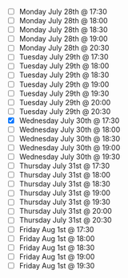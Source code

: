 - [ ] Monday July 28th @ 17:30
- [ ] Monday July 28th @ 18:00
- [ ] Monday July 28th @ 18:30
- [ ] Monday July 28th @ 19:00
- [ ] Monday July 28th @ 20:30
- [ ] Tuesday July 29th @ 17:30
- [ ] Tuesday July 29th @ 18:00
- [ ] Tuesday July 29th @ 18:30
- [ ] Tuesday July 29th @ 19:00
- [ ] Tuesday July 29th @ 19:30
- [ ] Tuesday July 29th @ 20:00
- [ ] Tuesday July 29th @ 20:30
- [X] Wednesday July 30th @ 17:30
- [ ] Wednesday July 30th @ 18:00
- [ ] Wednesday July 30th @ 18:30
- [ ] Wednesday July 30th @ 19:00
- [ ] Wednesday July 30th @ 19:30
- [ ] Thursday July 31st @ 17:30
- [ ] Thursday July 31st @ 18:00
- [ ] Thursday July 31st @ 18:30
- [ ] Thursday July 31st @ 19:00
- [ ] Thursday July 31st @ 19:30
- [ ] Thursday July 31st @ 20:00
- [ ] Thursday July 31st @ 20:30
- [ ] Friday Aug 1st @ 17:30
- [ ] Friday Aug 1st @ 18:00
- [ ] Friday Aug 1st @ 18:30
- [ ] Friday Aug 1st @ 19:00
- [ ] Friday Aug 1st @ 19:30
